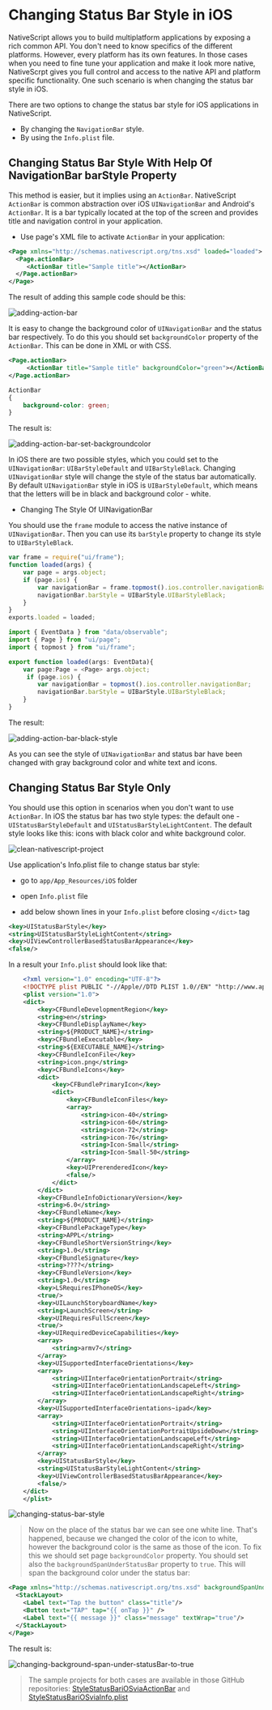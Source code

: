 # Changing Status Bar Style in iOS
 
NativeScript allows you to build multiplatform applications by exposing a rich common API. You don't need to know specifics of the different platforms. However, every platform has its own features. In those cases when you need to fine tune your application and make it look more native, NativeScrpt gives you full control and access to the native API and platform specific functionality. One such scenario is when changing the status bar style in iOS. 

There are two options to change the status bar style for iOS applications in NativeScript.

- By changing the `NavigationBar` style. 
- By using the `Info.plist` file.
 
## Changing Status Bar Style With Help Of NavigationBar barStyle Property
 
This method is easier, but it implies using an `ActionBar`. NativeScript `ActionBar` is common abstraction over iOS `UINavigationBar` and Android's `ActionBar`. It is a bar typically located at the top of the screen and provides title and navigation control in your application.

- Use page's XML file to activate `ActionBar` in your application:

``` XML
<Page xmlns="http://schemas.nativescript.org/tns.xsd" loaded="loaded">
  <Page.actionBar>
     <ActionBar title="Sample title"></ActionBar>
  </Page.actionBar>
</Page>
```

The result of adding this sample code should be this:

![adding-action-bar](../img/change-status-bar-style-ios/status-bar-style-via-actionbar.png "adding-action-bar")

It is easy to change the background color of `UINavigationBar` and the status bar respectively. To do this you should set `backgroundColor` property of the `ActionBar`. This can be done in XML or with CSS.

 
``` XML
<Page.actionBar>
     <ActionBar title="Sample title" backgroundColor="green"></ActionBar>
</Page.actionBar>
``` 
``` CSS
ActionBar 
{
    background-color: green;
}
```
 
The result is:
 
![adding-action-bar-set-backgroundcolor](../img/change-status-bar-style-ios/status-bar-style-via-actionbar-set-backgroundcolor.png "adding-action-bar-set-backgroundcolor")

In iOS there are two possible styles, which you could set to the `UINavigationBar`: `UIBarStyleDefault` and `UIBarStyleBlack`. Changing `UINavigationBar` style will change the style of the status bar automatically. By default `UINavigationBar` style in iOS is `UIBarStyleDefault`, which means that the letters will be in black and background color - white. 

- Changing The Style Of UINavigationBar 

You should use the `frame` module to access the native instance of `UINavigationBar`. Then you can use its `barStyle` property to change its style to `UIBarStyleBlack`.

``` JavaScript
var frame = require("ui/frame");
function loaded(args) {
    var page = args.object;
    if (page.ios) {
        var navigationBar = frame.topmost().ios.controller.navigationBar;
        navigationBar.barStyle = UIBarStyle.UIBarStyleBlack;
    }
}
exports.loaded = loaded;
```
``` TypeScript
import { EventData } from "data/observable";
import { Page } from "ui/page";
import { topmost } from "ui/frame";

export function loaded(args: EventData){
    var page:Page = <Page> args.object;
     if (page.ios) {
        var navigationBar = topmost().ios.controller.navigationBar;
        navigationBar.barStyle = UIBarStyle.UIBarStyleBlack;
    }
}
```

The result:

![adding-action-bar-black-style](../img/change-status-bar-style-ios/status-bar-style-via-actionbar-black-style.png "adding-action-bar-black-style")

As you can see the style of `UINavigationBar` and status bar have been changed with gray background color and white text and icons.
 
## Changing Status Bar Style Only
 
You should use this option in scenarios when you don't want to use `ActionBar`. In iOS the status bar has two style types: the default one - `UIStatusBarStyleDefault` and `UIStatusBarStyleLightContent`. The default style looks like this: icons with black color and white background color.

![clean-nativescript-project](../img/change-status-bar-style-ios/status-bar-style-info.plist-startup.png "clean-nativescript-project")

Use application's Info.plist file to change status bar style:
  
* go to `app/App_Resources/iOS` folder
 
* open `Info.plist` file 
 
* add below shown lines in your `Info.plist` before closing `</dict>` tag

``` XML
<key>UIStatusBarStyle</key>
<string>UIStatusBarStyleLightContent</string>
<key>UIViewControllerBasedStatusBarAppearance</key>
<false/>
```

In a result your `Info.plist` should look like that:

``` XML
    <?xml version="1.0" encoding="UTF-8"?>
    <!DOCTYPE plist PUBLIC "-//Apple//DTD PLIST 1.0//EN" "http://www.apple.com/DTDs/PropertyList-1.0.dtd">
    <plist version="1.0">
    <dict>
        <key>CFBundleDevelopmentRegion</key>
        <string>en</string>
        <key>CFBundleDisplayName</key>
        <string>${PRODUCT_NAME}</string>
        <key>CFBundleExecutable</key>
        <string>${EXECUTABLE_NAME}</string>
        <key>CFBundleIconFile</key>
        <string>icon.png</string>
        <key>CFBundleIcons</key>
        <dict>
            <key>CFBundlePrimaryIcon</key>
            <dict>
                <key>CFBundleIconFiles</key>
                <array>
                    <string>icon-40</string>
                    <string>icon-60</string>
                    <string>icon-72</string>
                    <string>icon-76</string>
                    <string>Icon-Small</string>
                    <string>Icon-Small-50</string>
                </array>
                <key>UIPrerenderedIcon</key>
                <false/>
            </dict>
        </dict>
        <key>CFBundleInfoDictionaryVersion</key>
        <string>6.0</string>
        <key>CFBundleName</key>
        <string>${PRODUCT_NAME}</string>
        <key>CFBundlePackageType</key>
        <string>APPL</string>
        <key>CFBundleShortVersionString</key>
        <string>1.0</string>
        <key>CFBundleSignature</key>
        <string>????</string>
        <key>CFBundleVersion</key>
        <string>1.0</string>
        <key>LSRequiresIPhoneOS</key>
        <true/>
        <key>UILaunchStoryboardName</key>
        <string>LaunchScreen</string>
        <key>UIRequiresFullScreen</key>
        <true/>
        <key>UIRequiredDeviceCapabilities</key>
        <array>
            <string>armv7</string>
        </array>
        <key>UISupportedInterfaceOrientations</key>
        <array>
            <string>UIInterfaceOrientationPortrait</string>
            <string>UIInterfaceOrientationLandscapeLeft</string>
            <string>UIInterfaceOrientationLandscapeRight</string>
        </array>
        <key>UISupportedInterfaceOrientations~ipad</key>
        <array>
            <string>UIInterfaceOrientationPortrait</string>
            <string>UIInterfaceOrientationPortraitUpsideDown</string>
            <string>UIInterfaceOrientationLandscapeLeft</string>
            <string>UIInterfaceOrientationLandscapeRight</string>
        </array>
        <key>UIStatusBarStyle</key>
        <string>UIStatusBarStyleLightContent</string>
        <key>UIViewControllerBasedStatusBarAppearance</key>
        <false/>
    </dict>
    </plist>
```

![changing-status-bar-style](../img/change-status-bar-style-ios/status-bar-style-info.plist-startup-style-change.png "changing-status-bar-style")

> Now on the place of the status bar we can see one white line. That's happened, because we changed the color of the icon to white, however the background color is the same as those of the icon. To fix this we should set page `backgroundColor` property. You should set also the `backgroundSpanUnderStatusBar` property to `true`. This will span the background color under the status bar:
  
``` XML
<Page xmlns="http://schemas.nativescript.org/tns.xsd" backgroundSpanUnderStatusBar="true" backgroundColor="red">
  <StackLayout>
    <Label text="Tap the button" class="title"/>
    <Button text="TAP" tap="{{ onTap }}" />
    <Label text="{{ message }}" class="message" textWrap="true"/>
  </StackLayout>
</Page>
```
 
The result is:
  
![changing-background-span-under-statusBar-to-true](../img/change-status-bar-style-ios/status-bar-style-info.plist-startup-backgroundSpan.png "changing-background-span-under-statusBar-to-true")
 
> The sample projects for both cases are available in those GitHub repositories: [StyleStatusBariOSviaActionBar](https://github.com/tsonevn/StyleStatusBariOSviaActionBar.git) and [StyleStatusBariOSviaInfo.plist](https://github.com/tsonevn/StyleStatusBariOSviaInfo.plist.git)
